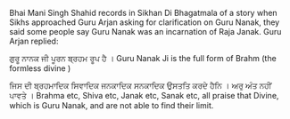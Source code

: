 Bhai Mani Singh Shahid records in Sikhan Di Bhagatmala of a story when Sikhs approached Guru Arjan asking for clarification on Guru Nanak, they said some people say Guru Nanak was an incarnation of Raja Janak. Guru Arjan replied:

ਗੁਰੂ ਨਾਨਕ ਜੀ ਪੂਰਨ ਬ੍ਰਹਮ ਰੂਪ ਹੈ । 
Guru Nanak Ji is the full form of Brahm (the formless divine )

ਜਿਸ ਦੀ ਬ੍ਰਹਮਾਦਿਕ ਸਿਵਾਦਿਕ ਜਨਕਾਦਿਕ ਸਨਕਾਦਿਕ ਉਸਤਤਿ ਕਰਦੇ ਹੈਨਿ । ਅਰੁ ਅੰਤ ਨਹੀਂ ਪਾਵਤੇ । 
Brahma etc, Shiva etc, Janak etc, Sanak etc, all praise that Divine, which is Guru Nanak, and are not able to find their limit.
